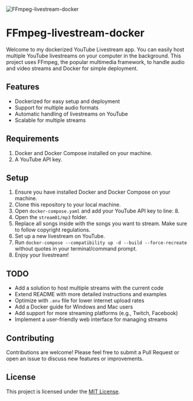 ![FFmpeg-livestream-docker](https://user-images.githubusercontent.com/12345678/139441423-6d7b6a57-8a47-4b27-9c9b-5d06af51e5e5.png)

# FFmpeg-livestream-docker
Welcome to my dockerized YouTube Livestream app. You can easily host multiple YouTube livestreams on your computer in the background. This project uses FFmpeg, the popular multimedia framework, to handle audio and video streams and Docker for simple deployment.

## Features
- Dockerized for easy setup and deployment
- Support for multiple audio formats
- Automatic handling of livestreams on YouTube
- Scalable for multiple streams

## Requirements
1. Docker and Docker Compose installed on your machine.
2. A YouTube API key.

## Setup
1. Ensure you have installed Docker and Docker Compose on your machine.
2. Clone this repository to your local machine.
3. Open `docker-compose.yaml` and add your YouTube API key to line: 8.
4. Open the `stream01/mp3` folder.
5. Replace all songs inside with the songs you want to stream. Make sure to follow copyright regulations.
6. Set up a new livestream on YouTube.
7. Run `docker-compose --compatibility up -d --build --force-recreate` without quotes in your terminal/command prompt.
8. Enjoy your livestream!

## TODO
- Add a solution to host multiple streams with the current code
- Extend README with more detailed instructions and examples
- Optimize with `.env` file for lower internet upload rates
- Add a Docker guide for Windows and Mac users
- Add support for more streaming platforms (e.g., Twitch, Facebook)
- Implement a user-friendly web interface for managing streams

## Contributing
Contributions are welcome! Please feel free to submit a Pull Request or open an issue to discuss new features or improvements.

## License
This project is licensed under the [MIT License](LICENSE.md).
